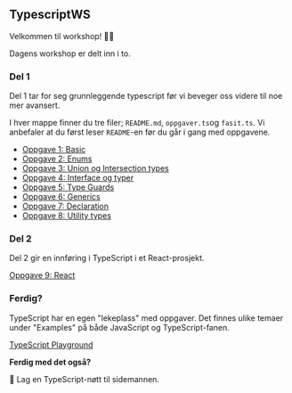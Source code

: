 ## TypescriptWS

Velkommen til workshop! 👨‍💻

Dagens workshop er delt inn i to.

### Del 1

Del 1 tar for seg grunnleggende typescript før vi beveger oss videre til noe mer avansert.

I hver mappe finner du tre filer; `README.md`, `oppgaver.ts`og `fasit.ts`. Vi anbefaler at du først leser `README`-en før du går i gang med oppgavene.

- [Oppgave 1: Basic](typescript-oppgaver/1_basic/README.md)
- [Oppgave 2: Enums](typescript-oppgaver/2_enums/README.md)
- [Oppgave 3: Union og Intersection types](typescript-oppgaver/3_union_intersection_types/README.md)
- [Oppgave 4: Interface og typer](typescript-oppgaver/4_interface_og_type/README.md)
- [Oppgave 5: Type Guards](typescript-oppgaver/5_typeguard/README.md)
- [Oppgave 6: Generics](typescript-oppgaver/6_generics/README.md)
- [Oppgave 7: Declaration](typescript-oppgaver/7_declaration/README.md)
- [Oppgave 8: Utility types](typescript-oppgaver/8_utility_types/README.md)

### Del 2

Del 2 gir en innføring i TypeScript i et React-prosjekt.

[Oppgave 9: React](react-typescript-oppgaver/README.md)

### Ferdig?

TypeScript har en egen "lekeplass" med oppgaver. Det finnes ulike temaer under "Examples" på både JavaScript og TypeScript-fanen.

[TypeScript Playground](https://www.typescriptlang.org/play?)

**Ferdig med det også?**

🌰 Lag en TypeScript-nøtt til sidemannen.
